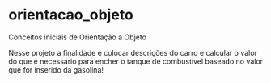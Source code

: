 # orientacao_objeto

Conceitos iniciais de Orientação a Objeto

Nesse projeto a finalidade é colocar descrições do carro e calcular o valor do que é necessário para encher o tanque de combustível baseado no valor que for inserido da gasolina!
